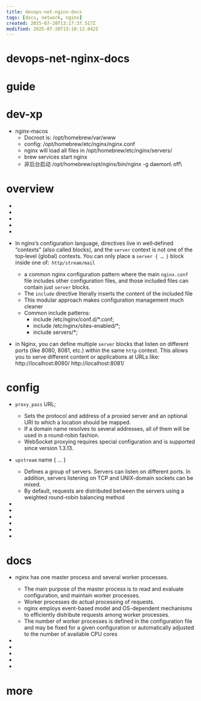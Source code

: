 ```yaml
---
title: devops-net-nginx-docs
tags: [docs, network, nginx]
created: 2025-07-20T13:17:37.517Z
modified: 2025-07-20T13:18:12.842Z
---
```


# devops-net-nginx-docs

# guide

# dev-xp
- nginx-macos
  - Docroot is:  /opt/homebrew/var/www
  - config:  /opt/homebrew/etc/nginx/nginx.conf
  - nginx will load all files in /opt/homebrew/etc/nginx/servers/
  - brew services start nginx
  - 非后台启动 /opt/homebrew/opt/nginx/bin/nginx -g daemon\ off\
# overview

- 
- 
- 
- 
- 

- In nginx’s configuration language, directives live in well‑defined “contexts” (also called blocks), and the `server` context is not one of the top‑level (global) contexts. You can only place a `server { … }` block inside one of:` http/stream/mail`
  - a common nginx configuration pattern where the main `nginx.conf` file includes other configuration files, and those included files can contain just `server` blocks.
  - The `include` directive literally inserts the content of the included file
  - This modular approach makes configuration management much cleaner
  - Common include patterns:
    - include /etc/nginx/conf.d/*.conf; 
    - include /etc/nginx/sites-enabled/*;
    - include servers/*;

- in Nginx, you can define multiple `server` blocks that listen on different ports (like 8080, 8081, etc.) within the same `http` context. This allows you to serve different content or applications at URLs like: http://localhost:8080/ http://localhost:8081/
# config
- `proxy_pass` URL; 
  - Sets the protocol and address of a proxied server and an optional URI to which a location should be mapped.
  - If a domain name resolves to several addresses, all of them will be used in a round-robin fashion.
  - WebSocket proxying requires special configuration and is supported since version 1.3.13.

- `upstream` name { ... }
  - Defines a group of servers. Servers can listen on different ports. In addition, servers listening on TCP and UNIX-domain sockets can be mixed.
  - By default, requests are distributed between the servers using a weighted round-robin balancing method

- 
- 
- 
- 
- 
- 

# docs
- nginx has one master process and several worker processes. 
  - The main purpose of the master process is to read and evaluate configuration, and maintain worker processes. 
  - Worker processes do actual processing of requests. 
  - nginx employs event-based model and OS-dependent mechanisms to efficiently distribute requests among worker processes. 
  - The number of worker processes is defined in the configuration file and may be fixed for a given configuration or automatically adjusted to the number of available CPU cores

- 
- 
- 
- 
- 

# more
